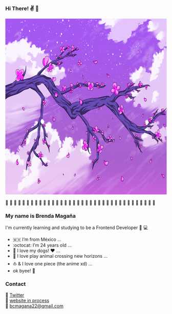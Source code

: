 ### Hi There! :v: :cherry_blossom:


<img src="https://github.com/brenda-magg/brenda-magg/blob/main/blossom.jpg" width="1000" height="550">


:purple_heart: :cherry_blossom: :purple_heart: :cherry_blossom: :purple_heart: :cherry_blossom: :purple_heart: :cherry_blossom: :purple_heart: :cherry_blossom: :purple_heart: :cherry_blossom: :purple_heart: :cherry_blossom: :purple_heart: :cherry_blossom: :purple_heart: :cherry_blossom: :purple_heart: :cherry_blossom: :purple_heart: :cherry_blossom: :purple_heart: :cherry_blossom: :purple_heart: :cherry_blossom: :purple_heart: :cherry_blossom: :purple_heart: :cherry_blossom: :purple_heart: :cherry_blossom: :purple_heart: :cherry_blossom: :purple_heart: :cherry_blossom: 

### My name is Brenda Magaña  

I'm currently learning and studying to be a Frontend Developer :notebook_with_decorative_cover: :computer:

- 🇲🇽 I’m from México ...
- :octocat: I’m 24 years old ...
- :dog: I love my dogs! :hearts: ...
- :leaves: I love play animal crossing new horizons ...
- :boat: & I love one piece (the anime xd) ...
-  ok byee! :eyes:

### Contact 

:cherry_blossom: [Twitter](https://twitter.com/cecimagg22) <br>
:cherry_blossom: [website in process]() <br>
:cherry_blossom: bcmagana22@gmail.com 


